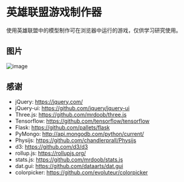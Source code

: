 # 英雄联盟游戏制作器

使用英雄联盟中的模型制作可在浏览器中运行的游戏，仅供学习研究使用。

## 图片

![image](https://github.com/tengge1/OpenSeaAI/blob/master/img/OpenSeaAI20180210.png)

## 感谢

* jQuery: https://jquery.com/
* jQuery-ui: https://github.com/jquery/jquery-ui
* Three.js: https://github.com/mrdoob/three.js
* Tensorflow: https://github.com/tensorflow/tensorflow
* Flask: https://github.com/pallets/flask
* PyMongo: http://api.mongodb.com/python/current/
* Physijs: https://github.com/chandlerprall/Physijs
* d3: https://github.com/d3/d3
* rollup.js: https://rollupjs.org/
* stats.js: https://github.com/mrdoob/stats.js
* dat.gui: https://github.com/dataarts/dat.gui
* colorpicker: https://github.com/evoluteur/colorpicker
